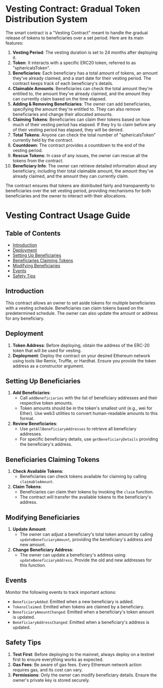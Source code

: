 # Vesting Contract: Gradual Token Distribution System

The smart contract is a "Vesting Contract" meant to handle the gradual release of tokens to beneficiaries over a set period. Here are its main features:

1. **Vesting Period**: The vesting duration is set to 24 months after deploying it.
2. **Token**: It interacts with a specific ERC20 token, referred to as "sphericalsToken".
3. **Beneficiaries**: Each beneficiary has a total amount of tokens, an amount they've already claimed, and a start date for their vesting period. The contract keeps track of each beneficiary's details.
4. **Claimable Amounts**: Beneficiaries can check the total amount they're entitled to, the amount they've already claimed, and the amount they can currently claim based on the time elapsed.
5. **Adding & Removing Beneficiaries**: The owner can add beneficiaries, specifying the amount they're entitled to. They can also remove beneficiaries and change their allocated amounts.
6. **Claiming Tokens**: Beneficiaries can claim their tokens based on how much of their vesting period has elapsed. If they try to claim before any of their vesting period has elapsed, they will be denied.
7. **Total Tokens**: Anyone can check the total number of "sphericalsToken" currently held by the contract.
8. **Countdown**: The contract provides a countdown to the end of the vesting period.
9. **Rescue Tokens**: In case of any issues, the owner can rescue all the tokens from the contract.
10. **Beneficiary Info**: The owner can retrieve detailed information about any beneficiary, including their total claimable amount, the amount they've already claimed, and the amount they can currently claim.

The contract ensures that tokens are distributed fairly and transparently to beneficiaries over the set vesting period, providing mechanisms for both beneficiaries and the owner to interact with their allocations.


# Vesting Contract Usage Guide

## Table of Contents
- [Introduction](#introduction)
- [Deployment](#deployment)
- [Setting Up Beneficiaries](#setting-up-beneficiaries)
- [Beneficiaries Claiming Tokens](#beneficiaries-claiming-tokens)
- [Modifying Beneficiaries](#modifying-beneficiaries)
- [Events](#events)
- [Safety Tips](#safety-tips)

## Introduction
This contract allows an owner to set aside tokens for multiple beneficiaries with a vesting schedule. Beneficiaries can claim tokens based on the predetermined schedule. The owner can also update the amount or address for any beneficiary.

## Deployment
1. **Token Address**: Before deploying, obtain the address of the ERC-20 token that will be used for vesting.
2. **Deployment**: Deploy the contract on your desired Ethereum network using tools like Remix, Truffle, or Hardhat. Ensure you provide the token address as a constructor argument.

## Setting Up Beneficiaries
1. **Add Beneficiaries**: 
   - Call `addBeneficiaries` with the list of beneficiary addresses and their respective token amounts.
   - Token amounts should be in the token's smallest unit (e.g., wei for Ether). Use web3 utilities to convert human-readable amounts to this format.
2. **Review Beneficiaries**:
   - Use `getAllBeneficiaryAddresses` to retrieve all beneficiary addresses.
   - For specific beneficiary details, use `getBeneficiaryDetails` providing the beneficiary's address.

## Beneficiaries Claiming Tokens
1. **Check Available Tokens**: 
   - Beneficiaries can check tokens available for claiming by calling `claimableAmount`.
2. **Claim Tokens**: 
   - Beneficiaries can claim their tokens by invoking the `claim` function.
   - The contract will transfer the available tokens to the beneficiary's address.

## Modifying Beneficiaries
1. **Update Amount**:
   - The owner can adjust a beneficiary's total token amount by calling `updateBeneficiaryAmount`, providing the beneficiary's address and new amount.
2. **Change Beneficiary Address**:
   - The owner can update a beneficiary's address using `updateBeneficiaryAddress`. Provide the old and new addresses for this function.

## Events
Monitor the following events to track important actions:
   - `BeneficiaryAdded`: Emitted when a new beneficiary is added.
   - `TokensClaimed`: Emitted when tokens are claimed by a beneficiary.
   - `BeneficiaryAmountChanged`: Emitted when a beneficiary's token amount is updated.
   - `BeneficiaryAddressChanged`: Emitted when a beneficiary's address is updated.

## Safety Tips
1. **Test First**: Before deploying to the mainnet, always deploy on a testnet first to ensure everything works as expected.
2. **Gas Fees**: Be aware of gas fees. Every Ethereum network action requires gas, and its cost can vary.
3. **Permissions**: Only the owner can modify beneficiary details. Ensure the owner's private key is stored securely.
